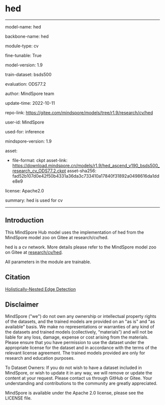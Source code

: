 # hed

---

model-name: hed

backbone-name: hed

module-type: cv

fine-tunable: True

model-version: 1.9

train-dataset: bsds500

evaluation: ODS77.2

author: MindSpore team

update-time: 2022-10-11

repo-link: <https://gitee.com/mindspore/models/tree/r1.9/research/cv/hed>

user-id: MindSpore

used-for: inference

mindspore-version: 1.9

asset:

-
    file-format: ckpt
    asset-link: <https://download.mindspore.cn/models/r1.9/hed_ascend_v190_bsds500_research_cv_ODS77.2.ckpt>
    asset-sha256: fad52b107d0e42f50b4331a36da3c733410a17840f31892a0498616da1dde8e9

license: Apache2.0

summary: hed is used for cv

---

## Introduction

This MindSpore Hub model uses the implementation of hed from the MindSpore model zoo on Gitee at research/cv/hed.

hed is a cv network. More details please refer to the MindSpore model zoo on Gitee at [research/cv/hed](https://gitee.com/mindspore/models/blob/r1.9/research/cv/hed/README.md).

All parameters in the module are trainable.

## Citation

[Holistically-Nested Edge Detection](https://arxiv.org/pdf/1504.06375.pdf)

## Disclaimer

MindSpore ("we") do not own any ownership or intellectual property rights of the datasets, and the trained models are provided on an "as is" and "as available" basis. We make no representations or warranties of any kind of the datasets and trained models (collectively, “materials”) and will not be liable for any loss, damage, expense or cost arising from the materials. Please ensure that you have permission to use the dataset under the appropriate license for the dataset and in accordance with the terms of the relevant license agreement. The trained models provided are only for research and education purposes.

To Dataset Owners: If you do not wish to have a dataset included in MindSpore, or wish to update it in any way, we will remove or update the content at your request. Please contact us through GitHub or Gitee. Your understanding and contributions to the community are greatly appreciated.

MindSpore is available under the Apache 2.0 license, please see the LICENSE file.
